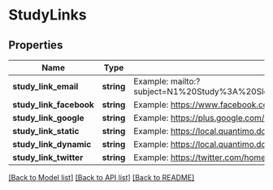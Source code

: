 # StudyLinks

## Properties
Name | Type | Description | Notes
------------ | ------------- | ------------- | -------------
**study_link_email** | **string** | Example: mailto:?subject&#x3D;N1%20Study%3A%20Sleep%20Quality%20Predicts%20Higher%20Overall%20Mood&amp;body&#x3D;Check%20out%20my%20study%20at%20https%3A%2F%2Flocal.quantimo.do%2Fapi%2Fv2%2Fstudy%3FcauseVariableName%3DSleep%2520Quality%26effectVariableName%3DOverall%2520Mood%26userId%3D230%0A%0AHave%20a%20great%20day! | 
**study_link_facebook** | **string** | Example: https://www.facebook.com/sharer/sharer.php?u&#x3D;https%3A%2F%2Flocal.quantimo.do%2Fapi%2Fv2%2Fstudy%3FcauseVariableName%3DSleep%2520Quality%26effectVariableName%3DOverall%2520Mood%26userId%3D230 | 
**study_link_google** | **string** | Example: https://plus.google.com/share?url&#x3D;https%3A%2F%2Flocal.quantimo.do%2Fapi%2Fv2%2Fstudy%3FcauseVariableName%3DSleep%2520Quality%26effectVariableName%3DOverall%2520Mood%26userId%3D230 | 
**study_link_static** | **string** | Example: https://local.quantimo.do/api/v2/study?causeVariableName&#x3D;Sleep%20Quality&amp;effectVariableName&#x3D;Overall%20Mood&amp;userId&#x3D;230 | 
**study_link_dynamic** | **string** | Example: https://local.quantimo.do/ionic/Modo/www/index.html#/app/study?causeVariableName&#x3D;Sleep%20Quality&amp;effectVariableName&#x3D;Overall%20Mood&amp;userId&#x3D;230 | 
**study_link_twitter** | **string** | Example: https://twitter.com/home?status&#x3D;Sleep%20Quality%20Predicts%20Higher%20Overall%20Mood%20https%3A%2F%2Flocal.quantimo.do%2Fapi%2Fv2%2Fstudy%3FcauseVariableName%3DSleep%2520Quality%26effectVariableName%3DOverall%2520Mood%26userId%3D230%20%40quantimodo | 

[[Back to Model list]](../README.md#documentation-for-models) [[Back to API list]](../README.md#documentation-for-api-endpoints) [[Back to README]](../README.md)


